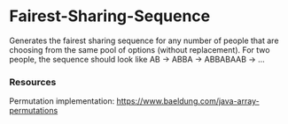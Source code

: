 # Fairest-Sharing-Sequence
Generates the fairest sharing sequence for any number of people that are choosing from the same pool of options (without replacement). For two people, the sequence should look like AB -> ABBA -> ABBABAAB -> ...

### Resources 
Permutation implementation: https://www.baeldung.com/java-array-permutations 
